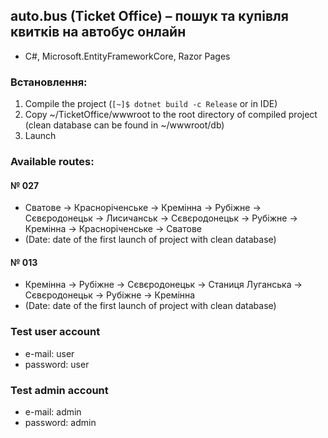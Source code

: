 ## auto.bus (Ticket Office) – пошук та купівля квитків на автобус онлайн

- C#, Microsoft.EntityFrameworkCore, Razor Pages

### Встановлення:

1. Compile the project (`[~]$ dotnet build -c Release` or in IDE)
2. Copy ~/TicketOffice/wwwroot to the root directory of compiled project (clean database can be found in ~/wwwroot/db)
3. Launch

### Available routes:

#### № 027

- Сватове -> Красноріченське -> Кремінна -> Рубіжне -> Сєвєродонецьк -> Лисичанськ -> Сєвєродонецьк -> Рубіжне -> Кремінна -> Красноріченське -> Сватове 
- (Date: date of the first launch of project with clean database)

#### № 013

- Кремінна -> Рубіжне -> Сєвєродонецьк -> Станиця Луганська -> Сєвєродонецьк -> Рубіжне -> Кремінна 
- (Date: date of the first launch of project with clean database)

### Test user account

- e-mail: user
- password: user

### Test admin account

- e-mail: admin
- password: admin
